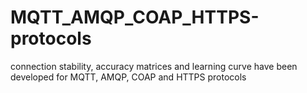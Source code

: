 # MQTT_AMQP_COAP_HTTPS-protocols
connection stability, accuracy matrices and learning curve have been developed for MQTT, AMQP, COAP and HTTPS protocols
